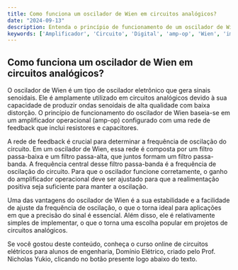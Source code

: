 ```yaml
---
title: Como funciona um oscilador de Wien em circuitos analógicos?
date: "2024-09-13"
description: Entenda o princípio de funcionamento de um oscilador de Wien em circuitos analógicos.
keywords: ['Amplificador', 'Circuito', 'Digital', 'amp-op', 'Wien', 'implementação', 'Circuito']
---
```


## Como funciona um oscilador de Wien em circuitos analógicos?

O oscilador de Wien é um tipo de oscilador eletrônico que gera sinais senoidais. Ele é amplamente utilizado em circuitos analógicos devido à sua capacidade de produzir ondas senoidais de alta qualidade com baixa distorção. O princípio de funcionamento do oscilador de Wien baseia-se em um amplificador operacional (amp-op) configurado com uma rede de feedback que inclui resistores e capacitores.

A rede de feedback é crucial para determinar a frequência de oscilação do circuito. Em um oscilador de Wien, essa rede é composta por um filtro passa-baixa e um filtro passa-alta, que juntos formam um filtro passa-banda. A frequência central desse filtro passa-banda é a frequência de oscilação do circuito. Para que o oscilador funcione corretamente, o ganho do amplificador operacional deve ser ajustado para que a realimentação positiva seja suficiente para manter a oscilação.

Uma das vantagens do oscilador de Wien é a sua estabilidade e a facilidade de ajuste da frequência de oscilação, o que o torna ideal para aplicações em que a precisão do sinal é essencial. Além disso, ele é relativamente simples de implementar, o que o torna uma escolha popular em projetos de circuitos analógicos.

Se você gostou deste conteúdo, conheça o curso online de circuitos elétricos para alunos de engenharia, Domínio Elétrico, criado pelo Prof. Nicholas Yukio, clicando no botão presente logo abaixo do texto.